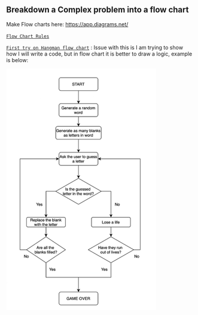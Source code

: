 ## Breakdown a Complex problem into a flow chart 
Make Flow charts here: <https://app.diagrams.net/>

[`Flow Chart Rules`](Flow_chart/Flow_chart_rules.png)

[`First try on Hangman flow chart`](Flow_chart/Hangman_my_first_try.png) : Issue with this is I am trying to show how I will write a code, but in flow chart it is better to draw a logic, example is below: 

<img src="Flow_chart/Hangman_Flowchart.png" alt="Hangman flow" width="400" >
